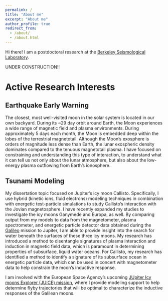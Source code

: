 ```yaml
---
permalink: /
title: "About me"
excerpt: "About me"
author_profile: true
redirect_from: 
  - /about/
  - /about.html
---
```



Hi there! I am a postdoctoral research at the [Berkeley Seismological Laboratory](https://seismo.berkeley.edu/).

UNDER CONSTRUCTION!!

Active Research Interests
======
## Earthquake Early Warning
The closest, most well-visited moon in the solar system is located in our own backyard. During its ~29 day orbit around Earth, the Moon experiences a wide range of magnetic field and plasma environments. During approximately 5 days each month, the Moon is embedded deep within the lobes of the terrestrial magnetotail. Although the Moon’s exosphere is orders of magnitude less dense than Earth, the lunar exospheric density dominates compared to the tenuous magnetotail plasma. I have focused on constraining and understanding this type of interaction, to understand what it can tell us not only about the lunar atmosphere, but also about the low-energy plasma outflowing from Earth’s ionosphere.

## Tsunami Modeling
My dissertation topic focused on Jupiter’s icy moon Callisto. Specifically, I use hybrid (kinetic ions, fluid electrons) modeling techniques in combination with energetic test-particle simulations to study Callisto’s interaction with the Jovian magnetosphere. I have recently expanded my studies to investigate the icy moons Ganymede and Europa, as well. By comparing output from my models to data from the magnetometer, plasma spectrometer, and energetic particle detector data obtained during the [Galileo](https://galileo.jpl.nasa.gov/) mission to Jupiter, I am able to provide insight into the search for water beneath the surfaces of these three icy moons. My research has introduced a method to disentangle signatures of plasma interaction and induction in magnetic field data, which is paramount in determining properties of subsurface, liquid water oceans. For Callisto, my research has identified a method to identify a signature of its subsurface ocean in energetic particle data, which can be used in concert with magnetometer data to help constrain the moon’s inductive response.

I am involved with the European Space Agency’s upcoming [JUpiter Icy moons Explorer (JUICE) mission](http://sci.esa.int/juice/), where I provide modeling support to help determine flyby trajectories that will be optimal to characterize the inductive responses of the Galilean moons.

